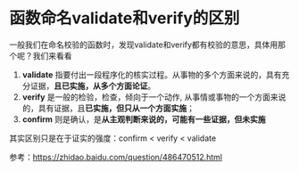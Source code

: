 

# 函数命名validate和verify的区别
一般我们在命名校验的函数时，发现validate和verify都有校验的意思，具体用那个呢？我们来看看

1. **validate** 指要付出一段程序化的核实过程。从事物的多个方面来说的，具有充分证据，**且已实施，从多个方面论证**。
2. **verify** 是一般的检验，检查，倾向于一个动作, 从事情或事物的一个方面来说的，具有证据，且**已实施，但只从一个方面实施**；
3. **confirm** 则是确认，是**从主观判断来说的，可能有一些证据，但未实施**

其实区别只是在于证实的强度：confirm < verify < validate

参考：https://zhidao.baidu.com/question/486470512.html